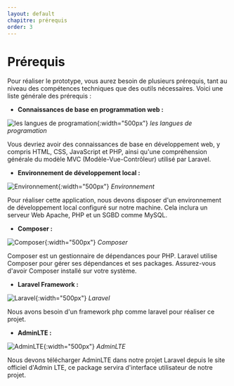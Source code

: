 ```yaml
---
layout: default
chapitre: prérequis
order: 3
---
```


# Prérequis

Pour réaliser le prototype, vous aurez besoin de plusieurs prérequis, tant au niveau des compétences techniques que des outils nécessaires. Voici une liste générale des prérequis :

- **Connaissances de base en programmation web :**

![les langues de programation](./images/les-langues.jpg){:width="500px"}
*les langues de programation*

Vous devriez avoir des connaissances de base en développement web, y compris HTML, CSS, JavaScript et PHP, ainsi qu'une compréhension générale du modèle MVC (Modèle-Vue-Contrôleur) utilisé par Laravel.

- **Environnement de développement local :**
  
![Environnement](./images/apache-php-mysql.jpg){:width="500px"}
*Environnement*

Pour réaliser cette application, nous devons disposer d'un environnement de développement local configuré sur notre machine.
Cela inclura un serveur Web Apache, PHP et un SGBD comme MySQL.

- **Composer :**

![Composer](./images/composer.png){:width="500px"}
*Composer*

Composer est un gestionnaire de dépendances pour PHP. Laravel utilise Composer pour gérer ses dépendances et ses packages. Assurez-vous d'avoir Composer installé sur votre système.

- **Laravel Framework :**

![Laravel](./images/laravel.png){:width="500px"}
*Laravel*

Nous avons besoin d'un framework php comme laravel pour réaliser ce projet.

- **AdminLTE :**

![AdminLTE](./images/admin-lte.png){:width="500px"}
*AdminLTE*

Nous devons télécharger AdminLTE dans notre projet Laravel depuis le site officiel d'Admin LTE, ce package servira d'interface utilisateur de notre projet.
